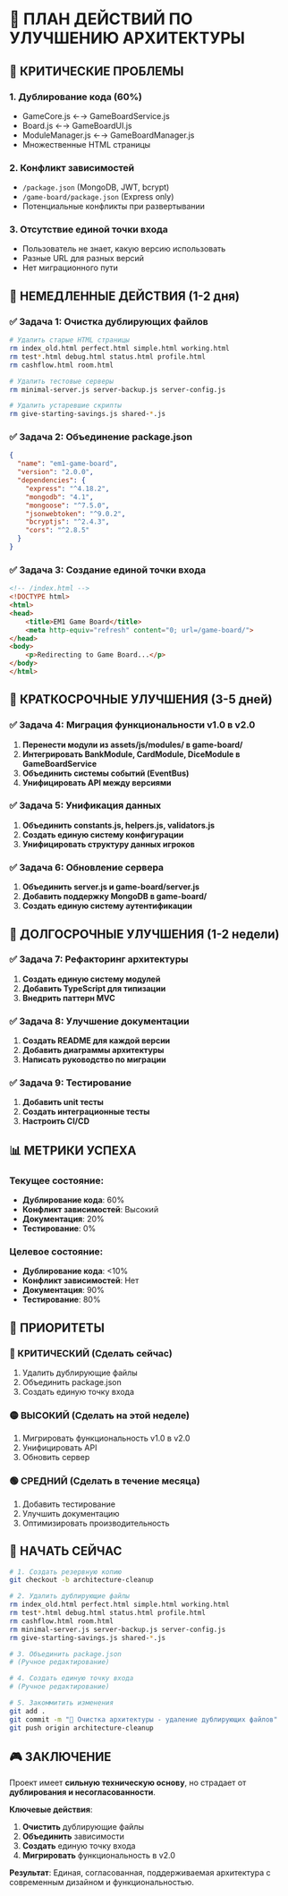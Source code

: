 # 🎯 ПЛАН ДЕЙСТВИЙ ПО УЛУЧШЕНИЮ АРХИТЕКТУРЫ

## 🚨 КРИТИЧЕСКИЕ ПРОБЛЕМЫ

### 1. **Дублирование кода (60%)**
- GameCore.js ←→ GameBoardService.js
- Board.js ←→ GameBoardUI.js  
- ModuleManager.js ←→ GameBoardManager.js
- Множественные HTML страницы

### 2. **Конфликт зависимостей**
- `/package.json` (MongoDB, JWT, bcrypt)
- `/game-board/package.json` (Express only)
- Потенциальные конфликты при развертывании

### 3. **Отсутствие единой точки входа**
- Пользователь не знает, какую версию использовать
- Разные URL для разных версий
- Нет миграционного пути

## 🎯 НЕМЕДЛЕННЫЕ ДЕЙСТВИЯ (1-2 дня)

### ✅ Задача 1: Очистка дублирующих файлов
```bash
# Удалить старые HTML страницы
rm index_old.html perfect.html simple.html working.html
rm test*.html debug.html status.html profile.html
rm cashflow.html room.html

# Удалить тестовые серверы
rm minimal-server.js server-backup.js server-config.js

# Удалить устаревшие скрипты
rm give-starting-savings.js shared-*.js
```

### ✅ Задача 2: Объединение package.json
```json
{
  "name": "em1-game-board",
  "version": "2.0.0",
  "dependencies": {
    "express": "^4.18.2",
    "mongodb": "4.1",
    "mongoose": "^7.5.0",
    "jsonwebtoken": "^9.0.2",
    "bcryptjs": "^2.4.3",
    "cors": "^2.8.5"
  }
}
```

### ✅ Задача 3: Создание единой точки входа
```html
<!-- /index.html -->
<!DOCTYPE html>
<html>
<head>
    <title>EM1 Game Board</title>
    <meta http-equiv="refresh" content="0; url=/game-board/">
</head>
<body>
    <p>Redirecting to Game Board...</p>
</body>
</html>
```

## 🔄 КРАТКОСРОЧНЫЕ УЛУЧШЕНИЯ (3-5 дней)

### ✅ Задача 4: Миграция функциональности v1.0 в v2.0
1. **Перенести модули из assets/js/modules/ в game-board/**
2. **Интегрировать BankModule, CardModule, DiceModule в GameBoardService**
3. **Объединить системы событий (EventBus)**
4. **Унифицировать API между версиями**

### ✅ Задача 5: Унификация данных
1. **Объединить constants.js, helpers.js, validators.js**
2. **Создать единую систему конфигурации**
3. **Унифицировать структуру данных игроков**

### ✅ Задача 6: Обновление сервера
1. **Объединить server.js и game-board/server.js**
2. **Добавить поддержку MongoDB в game-board/**
3. **Создать единую систему аутентификации**

## 🎨 ДОЛГОСРОЧНЫЕ УЛУЧШЕНИЯ (1-2 недели)

### ✅ Задача 7: Рефакторинг архитектуры
1. **Создать единую систему модулей**
2. **Добавить TypeScript для типизации**
3. **Внедрить паттерн MVC**

### ✅ Задача 8: Улучшение документации
1. **Создать README для каждой версии**
2. **Добавить диаграммы архитектуры**
3. **Написать руководство по миграции**

### ✅ Задача 9: Тестирование
1. **Добавить unit тесты**
2. **Создать интеграционные тесты**
3. **Настроить CI/CD**

## 📊 МЕТРИКИ УСПЕХА

### Текущее состояние:
- **Дублирование кода**: 60%
- **Конфликт зависимостей**: Высокий
- **Документация**: 20%
- **Тестирование**: 0%

### Целевое состояние:
- **Дублирование кода**: <10%
- **Конфликт зависимостей**: Нет
- **Документация**: 90%
- **Тестирование**: 80%

## 🎯 ПРИОРИТЕТЫ

### 🔴 КРИТИЧЕСКИЙ (Сделать сейчас)
1. Удалить дублирующие файлы
2. Объединить package.json
3. Создать единую точку входа

### 🟡 ВЫСОКИЙ (Сделать на этой неделе)
1. Мигрировать функциональность v1.0 в v2.0
2. Унифицировать API
3. Обновить сервер

### 🟢 СРЕДНИЙ (Сделать в течение месяца)
1. Добавить тестирование
2. Улучшить документацию
3. Оптимизировать производительность

## 🚀 НАЧАТЬ СЕЙЧАС

```bash
# 1. Создать резервную копию
git checkout -b architecture-cleanup

# 2. Удалить дублирующие файлы
rm index_old.html perfect.html simple.html working.html
rm test*.html debug.html status.html profile.html
rm cashflow.html room.html
rm minimal-server.js server-backup.js server-config.js
rm give-starting-savings.js shared-*.js

# 3. Объединить package.json
# (Ручное редактирование)

# 4. Создать единую точку входа
# (Ручное редактирование)

# 5. Закоммитить изменения
git add .
git commit -m "🧹 Очистка архитектуры - удаление дублирующих файлов"
git push origin architecture-cleanup
```

## 🎮 ЗАКЛЮЧЕНИЕ

Проект имеет **сильную техническую основу**, но страдает от **дублирования и несогласованности**. 

**Ключевые действия**:
1. **Очистить** дублирующие файлы
2. **Объединить** зависимости
3. **Создать** единую точку входа
4. **Мигрировать** функциональность в v2.0

**Результат**: Единая, согласованная, поддерживаемая архитектура с современным дизайном и функциональностью.
























